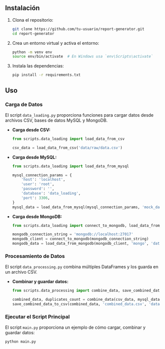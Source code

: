 
## Instalación
1. Clona el repositorio:
    ```bash
    git clone https://github.com/tu-usuario/report-generator.git
    cd report-generator
    ```

2. Crea un entorno virtual y activa el entorno:
    ```bash
    python -m venv env
    source env/bin/activate  # En Windows usa `env\Scripts\activate`
    ```

3. Instala las dependencias:
    ```bash
    pip install -r requirements.txt
    ```

## Uso
### Carga de Datos
El script `data_loading.py` proporciona funciones para cargar datos desde archivos CSV, bases de datos MySQL y MongoDB.

- **Carga desde CSV:**
    ```python
    from scripts.data_loading import load_data_from_csv

    csv_data = load_data_from_csv('data/raw/data.csv')
    ```

- **Carga desde MySQL:**
    ```python
    from scripts.data_loading import load_data_from_mysql

    mysql_connection_params = {
        'host': 'localhost',
        'user': 'root',
        'password': '',
        'database': 'data_loading',
        'port': 3306,
    }
    mysql_data = load_data_from_mysql(mysql_connection_params, 'mock_data')
    ```

- **Carga desde MongoDB:**
    ```python
    from scripts.data_loading import connect_to_mongodb, load_data_from_mongodb

    mongodb_connection_string = 'mongodb://localhost:27017'
    mongodb_client = connect_to_mongodb(mongodb_connection_string)
    mongodb_data = load_data_from_mongodb(mongodb_client, 'mongo', 'data')
    ```

### Procesamiento de Datos
El script `data_processing.py` combina múltiples DataFrames y los guarda en un archivo CSV.

- **Combinar y guardar datos:**
    ```python
    from scripts.data_processing import combine_data, save_combined_data_to_csv

    combined_data, duplicates_count = combine_data(csv_data, mysql_data, mongodb_data)
    save_combined_data_to_csv(combined_data, 'combined_data.csv', 'data/processed')
    ```

### Ejecutar el Script Principal
El script `main.py` proporciona un ejemplo de cómo cargar, combinar y guardar datos:
```bash
python main.py
